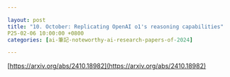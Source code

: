 ```yaml
---

layout: post
title: "10. October: Replicating OpenAI o1's reasoning capabilities"
P25-02-06 10:00:00 +0800
categories: [ai-筆記-noteworthy-ai-research-papers-of-2024]

---
```


[https://arxiv.org/abs/2410.18982](https://arxiv.org/abs/2410.18982)

